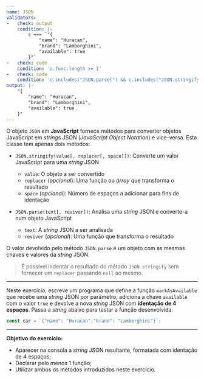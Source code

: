 ```yaml
---
name: JSON
validators:
-   check: output
    condition: |-
        s === `"{
            "name": "Huracan",
            "brand": "Lamborghini",
            "available": true
        }"`
-   check: code
    condition: 'o.func.length >= 1'
-   check: code
    condition: 'c.includes("JSON.parse(") && c.includes("JSON.stringify(")'
output: |-
    "{
        "name": "Huracan",
        "brand": "Lamborghini",
        "available": true
    }"
---
```


O objeto `JSON` em **JavaScript** fornece métodos para converter objetos JavaScript em *string*s JSON (*JavaScript Object Notation*) e vice-versa. Esta classe tem apenas dois métodos:

- `JSON.stringify(value[, replacer[, space]])`: Converte um valor JavaScript para uma *string* JSON
  - `value`: O objeto a ser convertido
  - `replacer` (*opcional*): Uma função ou *array* que transforma o resultado
  - `space` (*opcional*): Número de espaços a adicionar para fins de identação

- `JSON.parse(text[, reviver])`: Analisa uma *string* JSON e converte-a num objeto JavaScript
  - `text`: A *string* JSON a ser analisada  
  - `reviver` (*opcional*): Uma função que transforma o resultado

O valor devolvido pelo método `JSON.parse` é um objeto com as mesmas chaves e valores da *string* JSON.

> É possível indentar o resultado do método `JSON.stringify` sem fornecer um `replacer` passando `null` ao mesmo.

***

Neste exercício, escreve um programa que define a função `markAsAvailable` que recebe uma *string* JSON por parâmetro, adiciona a chave `available` com o valor `true` e devolve a nova *string* JSON com **identação de 4 espaços**. Passa a *string* abaixo para testar a função desenvolvida.

```js
const car = `{"name": "Huracan","brand": "Lamborghini"}`;
```

***

**Objetivo do exercício:**
- Aparecer na consola a *string* JSON resultante, formatada com identação de 4 espaços;
- Declarar pelo menos 1 função;
- Utilizar ambos os métodos introduzidos neste exercício.